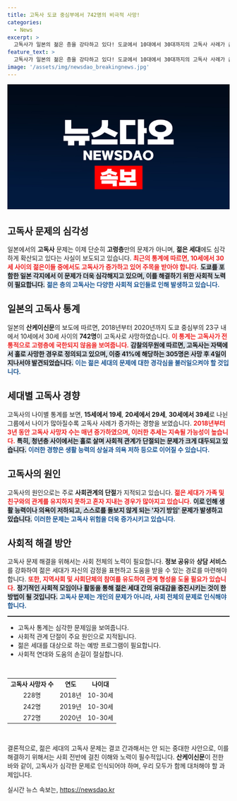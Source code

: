 ```yaml
---
title: 고독사 도쿄 중심부에서 742명의 비극적 사망!
categories:
  - News
excerpt: >
  고독사가 일본의 젊은 층을 강타하고 있다! 도쿄에서 10대에서 30대까지의 고독사 사례가 급증하며, 사망 후 발견까지 나흘이 걸리는 경우가 41%에 달한다. 관계 단절과 자기 방임의 위험이 커지는 지금, 우리는 어떤 경각심을 가져야 할까?
feature_text: >
  고독사가 일본의 젊은 층을 강타하고 있다! 도쿄에서 10대에서 30대까지의 고독사 사례가 급증하며, 사망 후 발견까지 나흘이 걸리는 경우가 41%에 달한다. 관계 단절과 자기 방임의 위험이 커지는 지금, 우리는 어떤 경각심을 가져야 할까?
image: '/assets/img/newsdao_breakingnews.jpg'
---
```


<p><img src="/assets/img/newsdao_breakingnews.jpg" alt="firstkoreanews 속보" /></p>

<h2 data-ke-size="size26">고독사 문제의 심각성</h2>

<p data-ke-size="size16">일본에서의 <b>고독사</b> 문제는 이제 단순히 <b>고령층</b>만의 문제가 아니며, <b>젊은 세대</b>에도 심각하게 확산되고 있다는 사실이 보도되고 있습니다. <b><span style="color: #ee2323;">최근의 통계에 따르면, 10세에서 30세 사이의 젊은이들 중에서도 고독사가 증가하고 있어 주목을 받아야 합니다.</span></b> <b><span style="background-color: #21538527;">도쿄를 포함한 일본 각지에서 이 문제가 더욱 심각해지고 있으며, 이를 해결하기 위한 사회적 노력이 필요합니다.</span></b> <b><span style="color: #1a5490;">젊은 층의 고독사는 다양한 사회적 요인들로 인해 발생하고 있습니다.</span></b></p>

<h2 data-ke-size="size26">일본의 고독사 통계</h2>

<p data-ke-size="size16">일본의 <b>산케이신문</b>의 보도에 따르면, 2018년부터 2020년까지 도쿄 중심부의 23구 내에서 10세에서 30세 사이의 <b>742명</b>이 고독사로 사망하였습니다. <b><span style="color: #ee2323;">이 통계는 고독사가 전통적으로 고령층에 국한되지 않음을 보여줍니다.</span></b> <b><span style="background-color: #21538527;">감찰의무원에 따르면, 고독사는 자택에서 홀로 사망한 경우로 정의되고 있으며, 이중 41%에 해당하는 305명은 사망 후 4일이 지나서야 발견되었습니다.</span></b> <b><span style="color: #1a5490;">이는 젊은 세대의 문제에 대한 경각심을 불러일으켜야 할 것입니다.</span></b></p>

<h2 data-ke-size="size26">세대별 고독사 경향</h2>

<p data-ke-size="size16">고독사의 나이별 통계를 보면, <b>15세에서 19세</b>, <b>20세에서 29세</b>, <b>30세에서 39세</b>로 나뉜 그룹에서 나이가 많아질수록 고독사 사례가 증가하는 경향을 보였습니다. <b><span style="color: #ee2323;">2018년부터 3년 동안 고독사 사망자 수는 매년 증가하였으며, 이러한 추세는 지속될 가능성이 높습니다.</span></b> <b><span style="background-color: #21538527;">특히, 청년층 사이에서는 홀로 살며 사회적 관계가 단절되는 문제가 크게 대두되고 있습니다.</span></b> <b><span style="color: #1a5490;">이러한 경향은 생활 능력의 상실과 의욕 저하 등으로 이어질 수 있습니다.</span></b></p>

<h2 data-ke-size="size26">고독사의 원인</h2>

<p data-ke-size="size16">고독사의 원인으로는 주로 <b>사회관계의 단절</b>가 지적되고 있습니다. <b><span style="color: #ee2323;">젊은 세대가 가족 및 친구와의 관계를 유지하지 못하고 혼자 지내는 경우가 많아지고 있습니다.</span></b> <b><span style="background-color: #21538527;">이로 인해 생활 능력이나 의욕이 저하되고, 스스로를 돌보지 않게 되는 '자기 방임' 문제가 발생하고 있습니다.</span></b> <b><span style="color: #1a5490;">이러한 문제는 고독사 위험을 더욱 증가시키고 있습니다.</span></b></p>

<h2 data-ke-size="size26">사회적 해결 방안</h2>

<p data-ke-size="size16">고독사 문제 해결을 위해서는 사회 전체의 노력이 필요합니다. <b>정보 공유</b>와 <b>상담 서비스</b>를 강화하여 젊은 세대가 자신의 감정을 표현하고 도움을 받을 수 있는 경로를 마련해야 합니다. <b><span style="color: #ee2323;">또한, 지역사회 및 사회단체의 참여를 유도하여 관계 형성을 도울 필요가 있습니다.</span></b> <b><span style="background-color: #21538527;">정기적인 사회적 모임이나 활동을 통해 젊은 세대 간의 유대감을 증진시키는 것이 한 방법이 될 것입니다.</span></b> <b><span style="color: #1a5490;">고독사 문제는 개인의 문제가 아니라, 사회 전체의 문제로 인식해야 합니다.</span></b></p>

<hr style="height: 2px;">

<ul>
  <li>고독사 통계는 심각한 문제임을 보여줍니다.</li>
  <li>사회적 관계 단절이 주요 원인으로 지적됩니다.</li>
  <li>젊은 세대를 대상으로 하는 예방 프로그램이 필요합니다.</li>
  <li>사회적 연대와 도움의 손길이 절실합니다.</li>
</ul>

<p data-ke-size="size16">&nbsp;</p>

<table style="width: 100%;">
  <tr>
    <td style="text-align: center; height: 17px;"><b>고독사 사망자 수</b></td>
    <td style="text-align: center; height: 17px;"><b>연도</b></td>
    <td style="text-align: center; height: 17px;"><b>나이대</b></td>
  </tr>
  <tr>
    <td style="text-align: center; height: 17px;">228명</td>
    <td style="text-align: center; height: 17px;">2018년</td>
    <td style="text-align: center; height: 17px;">10-30세</td>
  </tr>
  <tr>
    <td style="text-align: center; height: 17px;">242명</td>
    <td style="text-align: center; height: 17px;">2019년</td>
    <td style="text-align: center; height: 17px;">10-30세</td>
  </tr>
  <tr>
    <td style="text-align: center; height: 17px;">272명</td>
    <td style="text-align: center; height: 17px;">2020년</td>
    <td style="text-align: center; height: 17px;">10-30세</td>
  </tr>
</table>

<p data-ke-size="size16">&nbsp;</p>

<p data-ke-size="size16">결론적으로, 젊은 세대의 고독사 문제는 결코 간과해서는 안 되는 중대한 사안으로, 이를 해결하기 위해서는 사회 전반에 걸친 이해와 노력이 필수적입니다. <b>산케이신문</b>이 전한 바와 같이, 고독사가 심각한 문제로 인식되어야 하며, 우리 모두가 함께 대처해야 할 과제입니다.</p>
실시간 뉴스 속보는, <a href="https://newsdao.kr" rel="dofollow">https://newsdao.kr</a>


